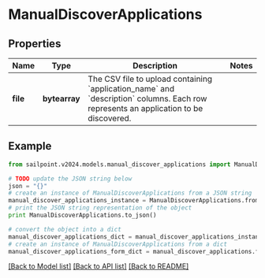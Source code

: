 # ManualDiscoverApplications


## Properties

Name | Type | Description | Notes
------------ | ------------- | ------------- | -------------
**file** | **bytearray** | The CSV file to upload containing &#x60;application_name&#x60; and &#x60;description&#x60; columns. Each row represents an application to be discovered. | 

## Example

```python
from sailpoint.v2024.models.manual_discover_applications import ManualDiscoverApplications

# TODO update the JSON string below
json = "{}"
# create an instance of ManualDiscoverApplications from a JSON string
manual_discover_applications_instance = ManualDiscoverApplications.from_json(json)
# print the JSON string representation of the object
print ManualDiscoverApplications.to_json()

# convert the object into a dict
manual_discover_applications_dict = manual_discover_applications_instance.to_dict()
# create an instance of ManualDiscoverApplications from a dict
manual_discover_applications_form_dict = manual_discover_applications.from_dict(manual_discover_applications_dict)
```
[[Back to Model list]](../README.md#documentation-for-models) [[Back to API list]](../README.md#documentation-for-api-endpoints) [[Back to README]](../README.md)


